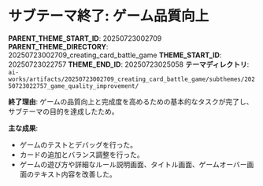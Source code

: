 # サブテーマ終了: ゲーム品質向上

**PARENT_THEME_START_ID**: 20250723002709
**PARENT_THEME_DIRECTORY**: 20250723002709_creating_card_battle_game
**THEME_START_ID**: 20250723022757
**THEME_END_ID**: 20250723025058
**テーマディレクトリ**: `ai-works/artifacts/20250723002709_creating_card_battle_game/subthemes/20250723022757_game_quality_improvement/`

**終了理由**:
ゲームの品質向上と完成度を高めるための基本的なタスクが完了し、サブテーマの目的を達成したため。

**主な成果**:
- ゲームのテストとデバッグを行った。
- カードの追加とバランス調整を行った。
- ゲームの遊び方や詳細なルール説明画面、タイトル画面、ゲームオーバー画面のテキスト内容を改善した。
